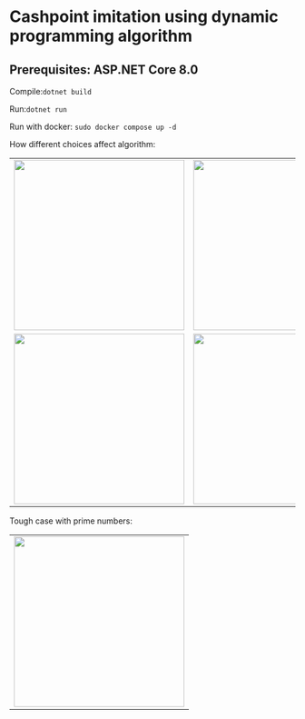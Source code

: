 <h1>Cashpoint imitation using dynamic programming algorithm</h1>
<h2>Prerequisites: ASP.NET Core 8.0</h2>
<p>Compile:<code>dotnet build</code></p>
<p>Run:<code>dotnet run</code></p>
<p>Run with docker: <code>sudo docker compose up -d</code></p>

<p>How different choices affect algorithm:</p>
<table>
  <tr>
    <td><img src="https://github.com/SynI20N/Cashpoint/blob/main/img/1.png" height="300" width="300"></td>
    <td><img src="https://github.com/SynI20N/Cashpoint/blob/main/img/2.png" height="300" width="300"></td>
  </tr>
  <tr>
    <td><img src="https://github.com/SynI20N/Cashpoint/blob/main/img/3.png" height="300" width="300"></td>
    <td><img src="https://github.com/SynI20N/Cashpoint/blob/main/img/4.png" height="300" width="300"></td>
  </tr>
</table>

<p>Tough case with prime numbers:</p>
<table>
  <tr>
    <td><img src="https://github.com/SynI20N/Cashpoint/blob/main/img/5.png" height="300" width="300"></td>
  </tr>
</table>
